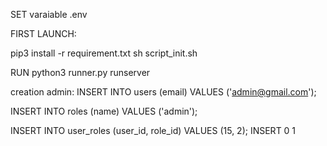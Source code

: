 SET varaiable .env

FIRST LAUNCH:

pip3 install -r requirement.txt
sh script_init.sh

RUN 
python3 runner.py runserver


creation admin:
INSERT INTO users (email) VALUES ('admin@gmail.com');

INSERT INTO roles (name) VALUES ('admin');

INSERT INTO user_roles (user_id, role_id) VALUES (15, 2);
INSERT 0 1
